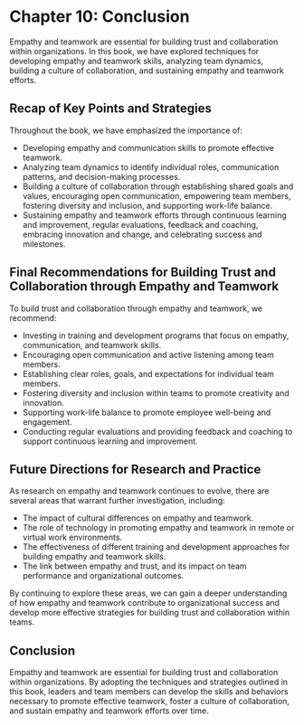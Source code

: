 Chapter 10: Conclusion
======================

Empathy and teamwork are essential for building trust and collaboration within organizations. In this book, we have explored techniques for developing empathy and teamwork skills, analyzing team dynamics, building a culture of collaboration, and sustaining empathy and teamwork efforts.

Recap of Key Points and Strategies
----------------------------------

Throughout the book, we have emphasized the importance of:

* Developing empathy and communication skills to promote effective teamwork.
* Analyzing team dynamics to identify individual roles, communication patterns, and decision-making processes.
* Building a culture of collaboration through establishing shared goals and values, encouraging open communication, empowering team members, fostering diversity and inclusion, and supporting work-life balance.
* Sustaining empathy and teamwork efforts through continuous learning and improvement, regular evaluations, feedback and coaching, embracing innovation and change, and celebrating success and milestones.

Final Recommendations for Building Trust and Collaboration through Empathy and Teamwork
---------------------------------------------------------------------------------------

To build trust and collaboration through empathy and teamwork, we recommend:

* Investing in training and development programs that focus on empathy, communication, and teamwork skills.
* Encouraging open communication and active listening among team members.
* Establishing clear roles, goals, and expectations for individual team members.
* Fostering diversity and inclusion within teams to promote creativity and innovation.
* Supporting work-life balance to promote employee well-being and engagement.
* Conducting regular evaluations and providing feedback and coaching to support continuous learning and improvement.

Future Directions for Research and Practice
-------------------------------------------

As research on empathy and teamwork continues to evolve, there are several areas that warrant further investigation, including:

* The impact of cultural differences on empathy and teamwork.
* The role of technology in promoting empathy and teamwork in remote or virtual work environments.
* The effectiveness of different training and development approaches for building empathy and teamwork skills.
* The link between empathy and trust, and its impact on team performance and organizational outcomes.

By continuing to explore these areas, we can gain a deeper understanding of how empathy and teamwork contribute to organizational success and develop more effective strategies for building trust and collaboration within teams.

Conclusion
----------

Empathy and teamwork are essential for building trust and collaboration within organizations. By adopting the techniques and strategies outlined in this book, leaders and team members can develop the skills and behaviors necessary to promote effective teamwork, foster a culture of collaboration, and sustain empathy and teamwork efforts over time.
